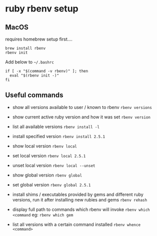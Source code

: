 # ruby rbenv setup

## MacOS

requires homebrew setup first....

```
brew install rbenv 
rbenv init
```

Add below to `~/.bashrc`
```
if [ -x "$(command -v rbenv)" ]; then
  eval "$(rbenv init -)"
fi
```

## Useful commands

- show all versions available to user / known to rbenv
`rbenv versions`

- show current active ruby version and how it was set
`rbenv version`

- list all available versions
`rbenv install -l`

- install specified version
`rbenv install 2.5.1`

- show local version
`rbenv local`

- set local version
`rbenv local 2.5.1`

- unset local version 
`rbenv local --unset`

- show global version
`rbenv global`

- set global version
`rbenv global 2.5.1`

- install shims / executables provided by gems and different ruby versions, run it after installing new rubies and gems
`rbenv rehash`

- display full path to commands which rbenv will invoke
`rbenv which <command`
eg:
`rbenv which gem`

- list all versions with a certain command installed
`rbenv whence <command>`
